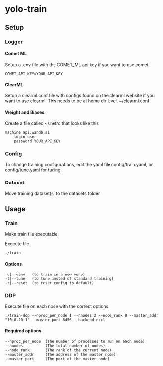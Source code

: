# yolo-train

## Setup 

### Logger 

#### Comet ML 
Setup a .env file with the COMET_ML api key if you want to use comet<br/>
```
COMET_API_KEY=YOUR_API_KEY
```

#### ClearML 
Setup a clearml.conf file with configs found on the clearml website if you want to use clearml. This needs to be at home dir level. ~/clearml.conf<br />

#### Weight and Biases
Create a file called ~/.netrc that looks like this<br />

```
machine api.wandb.ai
    login user
    password YOUR_API_KEY
```

### Config
To change training configurations, edit the yaml file config/train.yaml, or config/tune.yaml for tuning

### Dataset 
Move training dataset(s) to the datasets folder

## Usage 
### Train
Make train file executable

Execute file
```
./train
```

#### Options
```
-v|--venv   (to train in a new venv)
-t|--tune   (to tune insted of standard training)
-r|--reset  (to reset config to default)
```

### DDP 
Execute file on each node with the correct options
```
./train-ddp --nproc_per_node 1 --nnodes 2 --node_rank 0 --master_addr "10.0.20.1" --master_port 8456 --backend nccl 
```


#### Required options
```
--nproc_per_node  (The number of processes to run on each node)
--nnodes          (The total number of nodes)
--node_rank       (The rank of the current node)
--master_addr     (The address of the master node)
--master_port     (The port of the master node)
```


